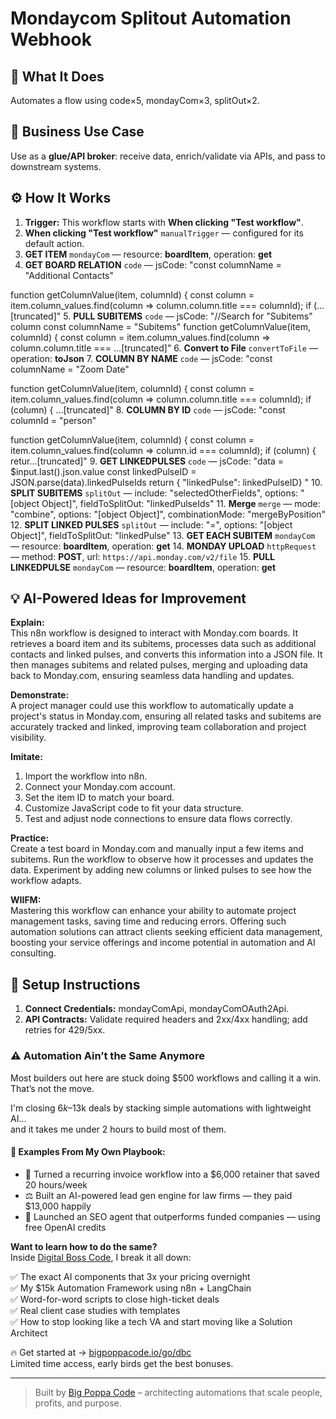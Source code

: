 # Mondaycom Splitout Automation Webhook
  ## 🚀 What It Does
  Automates a flow using code×5, mondayCom×3, splitOut×2.
  
  ## 💼 Business Use Case
  Use as a **glue/API broker**: receive data, enrich/validate via APIs, and pass to downstream systems.
  
  ## ⚙️ How It Works
  1. **Trigger:** This workflow starts with **When clicking "Test workflow"**.
  2. **When clicking "Test workflow"** `manualTrigger` — configured for its default action.
3. **GET ITEM** `mondayCom` — resource: **boardItem**, operation: **get**
4. **GET BOARD RELATION** `code` — jsCode: "const columnName = "Additional Contacts"

function getColumnValue(item, columnId) {
    const column = item.column_values.find(column => column.column.title === columnId);
    if (…[truncated]"
5. **PULL SUBITEMS** `code` — jsCode: "//Search for "Subitems" column
const columnName = "Subitems"
function getColumnValue(item, columnId) {
    const column = item.column_values.find(column => column.column.title === …[truncated]"
6. **Convert to File** `convertToFile` — operation: **toJson**
7. **COLUMN BY NAME** `code` — jsCode: "const columnName = "Zoom Date"

function getColumnValue(item, columnId) {
    const column = item.column_values.find(column => column.column.title === columnId);
    if (column) {
…[truncated]"
8. **COLUMN BY ID** `code` — jsCode: "const columnId = "person"

function getColumnValue(item, columnId) {
    const column = item.column_values.find(column => column.id === columnId);
    if (column) {
          retur…[truncated]"
9. **GET LINKEDPULSES** `code` — jsCode: "data = $input.last().json.value
const linkedPulseID = JSON.parse(data).linkedPulseIds
return { "linkedPulse": linkedPulseID}
"
10. **SPLIT SUBITEMS** `splitOut` — include: "selectedOtherFields", options: "[object Object]", fieldToSplitOut: "linkedPulseIds"
11. **Merge** `merge` — mode: "combine", options: "[object Object]", combinationMode: "mergeByPosition"
12. **SPLIT LINKED PULSES** `splitOut` — include: "=", options: "[object Object]", fieldToSplitOut: "linkedPulse"
13. **GET EACH SUBITEM** `mondayCom` — resource: **boardItem**, operation: **get**
14. **MONDAY UPLOAD** `httpRequest` — method: **POST**, url: `https://api.monday.com/v2/file`
15. **PULL LINKEDPULSE** `mondayCom` — resource: **boardItem**, operation: **get**
  
  ## 💡 AI-Powered Ideas for Improvement
  **Explain:**  
This n8n workflow is designed to interact with Monday.com boards. It retrieves a board item and its subitems, processes data such as additional contacts and linked pulses, and converts this information into a JSON file. It then manages subitems and related pulses, merging and uploading data back to Monday.com, ensuring seamless data handling and updates.

**Demonstrate:**  
A project manager could use this workflow to automatically update a project's status in Monday.com, ensuring all related tasks and subitems are accurately tracked and linked, improving team collaboration and project visibility.

**Imitate:**  
1. Import the workflow into n8n.
2. Connect your Monday.com account.
3. Set the item ID to match your board.
4. Customize JavaScript code to fit your data structure.
5. Test and adjust node connections to ensure data flows correctly.

**Practice:**  
Create a test board in Monday.com and manually input a few items and subitems. Run the workflow to observe how it processes and updates the data. Experiment by adding new columns or linked pulses to see how the workflow adapts.

**WIIFM:**  
Mastering this workflow can enhance your ability to automate project management tasks, saving time and reducing errors. Offering such automation solutions can attract clients seeking efficient data management, boosting your service offerings and income potential in automation and AI consulting.
  
  ## 🔧 Setup Instructions
  1. **Connect Credentials:** mondayComApi, mondayComOAuth2Api.
2. **API Contracts:** Validate required headers and 2xx/4xx handling; add retries for 429/5xx.
  
### ⚠️ Automation Ain’t the Same Anymore

Most builders out here are stuck doing $500 workflows and calling it a win.  
That’s not the move.  

I'm closing $6k–$13k deals by stacking simple automations with lightweight AI...  
and it takes me under 2 hours to build most of them.

#### 🧠 Examples From My Own Playbook:
- 🔁 Turned a recurring invoice workflow into a $6,000 retainer that saved 20 hours/week  
- ⚖️ Built an AI-powered lead gen engine for law firms — they paid $13,000 happily  
- 🚀 Launched an SEO agent that outperforms funded companies — using free OpenAI credits  

**Want to learn how to do the same?**  
Inside [Digital Boss Code](https://bigpoppacode.io/go/dbc), I break it all down:

✅ The exact AI components that 3x your pricing overnight  
✅ My $15k Automation Framework using n8n + LangChain  
✅ Word-for-word scripts to close high-ticket deals  
✅ Real client case studies with templates  
✅ How to stop looking like a tech VA and start moving like a Solution Architect  

🔥 Get started at → [bigpoppacode.io/go/dbc](https://bigpoppacode.io/go/dbc)  
Limited time access, early birds get the best bonuses.

---
> Built by [Big Poppa Code](https://bigpoppacode.io) – architecting automations that scale people, profits, and purpose.
  